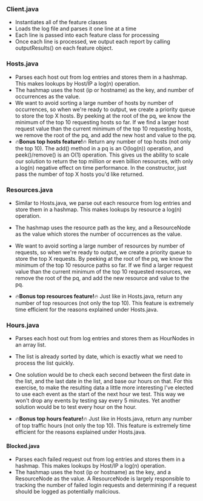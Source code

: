 ### Client.java
* Instantiates all of the feature classes 
* Loads the log file and parses it one line at a time
* Each line is passed into each feature class for processing
* Once each line is processed, we output each report by calling outputResults() on each feature object.

### Hosts.java
* Parses each host out from log entries and stores them in a hashmap. This makes lookups by Host/IP a log(n) operation.
* The hashmap uses the host (ip or hostname) as the key, and number of occurrences as the value.
* We want to avoid sorting a large number of hosts by number of occurrences, so when we're ready to output, we create a
priority queue to store  the top X hosts. By peeking at the root of the pq, we know the minimum of the top 10
requesting hosts so far. If we find a larger host request value than the current minimum of the top 10 requesting hosts,
we remove the root of the pq, and add the new host and value to the pq.
* :fire:**Bonus top hosts feature!**:fire: Return any number of top hosts (not only the top 10). The add() method in a
pq is an O(log(n)) operation, and peek()/remove() is an O(1) operation. This gives us the ability to scale our
solution to return the top million or even billion resources, with only a log(n) negative effect on time performance.
In the constructor, just pass the number of top X hosts you'd like returned.

### Resources.java
* Similar to Hosts.java, we parse out each resource from log entries and store them in a hashmap. This makes lookups
by resource a log(n) operation.
* The hashmap uses the resource path as the key, and a ResourceNode as the value which stores the number of occurrences
as the value.
* We want to avoid sorting a large number of resources by number of requests, so when we're ready to output, we create a
priority queue to store  the top X requests. By peeking at the root of the pq, we know the minimum of the top 10
resource paths so far. If we find a larger request value than the current minimum of the top 10 requested resources,
we remove the root of the pq, and add the new resource and value to the pq.

* :fire:**Bonus top resources feature!**:fire: Just like in Hosts.java, return any number of top resources
(not only the top 10). This feature is extremely time efficient for the reasons explained under Hosts.java.

### Hours.java
* Parses each host out from log entries and stores them as HourNodes in an array list.
* The list is already sorted by date, which is exactly what we need to process the list quickly.
* One solution would be to check each second between the first date in the list, and the last date in the list, and
base our hours on that. For this exercise, to make the resulting data a little more interesting I've elected to use
each event as the start of the next hour we test. This way we won't drop any events by testing say every 5 minutes.
Yet another solution would be to test every hour on the hour.

* :fire:**Bonus top hours feature!**:fire: Just like in Hosts.java, return any number of top traffic hours
(not only the top 10). This feature is extremely time efficient for the reasons explained under Hosts.java.

#### Blocked.java
* Parses each failed request out from log entries and stores them in a hashmap. This makes lookups by Host/IP a
log(n) operation.
* The hashmap uses the host (ip or hostname) as the key, and a ResourceNode as the value. A ResourceNode is largely
responsible to tracking the number of failed login requests and determining if a request should be logged as potentially
malicious.